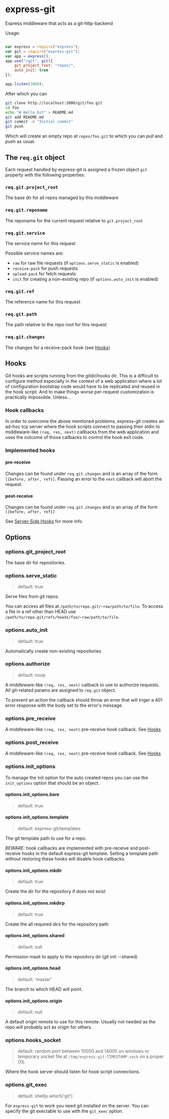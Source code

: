# express-git
Express middleware that acts as a git-http-backend

Usage:

```javascript

var express = require("express");
var git = require("express-git");
var app = express();
app.use("/git", git({
	git_project_root: "repos/",
	auto_init: true
});

app.listen(3000);

```

After which you can

```sh
git clone http://localhost:3000/git/foo.git
cd foo
echo "# Hello Git" > README.md
git add README.md
git commit -m "Initial commit"
git push
```

Which will create an empty repo at `repos/foo.git` to which you can
pull and push as usual.

## The `req.git` object

Each request handled by express-git is assigned a frozen object `git` property with
the following properties:

### `req.git.project_root`

The base dir for all repos managed by this middleware

### `req.git.reponame`

The reponame for the current request relative to `git.project_root`

### `req.git.service`

The service name for this request

Possible service names are:

 - `raw` for raw file requests (if `options.serve_static` is enabled)
 - `receive-pack` for push requests
 - `upload-pack` for fetch requests
 - `init` for creating a non-existing repo (if `options.auto_init` is enabled)

### `req.git.ref`

The reference name for this request

### `req.git.path`

The path relative to the repo root for this request

### `req.git.changes`

The changes for a receive-pack hook (see [Hooks](#Hooks))

## Hooks

Git hooks are scripts running from the gitdir/hooks dir.
This is a difficult to configure method especially in the
context of a web application where a lot of configuration
bootstrap code would have to be replicated and reused in
the hook script. And to make things worse per-request
customization is practically impossible. Unless...

### Hook callbacks

In order to overcome the above mentioned problems, express-git
creates an ad-hoc tcp server where the hook scripts connect to
passing their stdin to middleware-like `(req, res, next)`
callbacks from the web application and uses the outcome
of those callbacks to control the hook exit code.

### Implemented hooks

#### pre-receive

Changes can be found under `req.git.changes` and is an array
of the form `[{before, after, ref}]`. Passing an error
to the `next` callback will abort the request.

#### post-receive

Changes can be found under `req.git.changes` and is an array
of the form `[{before, after, ref}]`

See [Server-Side Hooks][ServerSideHooks] for more info.

## Options

### options.git_project_root

The base dir for repositories.

### options.serve_static

> default: true

Serve files from git repos.

You can access all files at `/path/to/repo.git/~raw/path/to/file`.
To access a file in a ref other than HEAD use
`/path/to/repo.git/refs/heads/foo/~raw/path/to/file`.

### options.auto_init

> default: true

Automatically create non-existing repositories

### options.authorize

> default: noop

A middleware-like `(req, res, next)` callback to use to authorize requests.
All git-related params are assigned to `req.git` object.

To prevent an action the callback should throw an error that will triger a
401 error response with the body set to the error's message.


### options.pre_receive

A middleware-like `(req, res, next)` pre-receive hook callback.
See [Hooks](#Hooks)


### options.post_receive

A middleware-like `(req, res, next)` pre-receive hook callback.
See [Hooks](#Hooks)

### options.init_options

To manage the init option for the auto created repos you can use
the `init_options` option that should be an object.

#### options.init_options.bare

> default: true

#### options.init_options.template

> default: express-git/templates

The git template path to use for a repo.

*BEWARE:* hook callbacks are implemented with
pre-receive and post-receive hooks in the default
express-git template. Setting a template path without
restoring these hooks will disable hook callbacks.


#### options.init_options.mkdir

> default: true

Create the dir for the repository if does not exist

#### options.init_options.mkdirp

> default: true

Create the all required dirs for the repository path

#### options.init_options.shared

> default: null

Permission mask to apply to the repository dir (git init --shared)

#### options.init_options.head

> default: 'master'

The branch to which HEAD will point.

#### options.init_options.origin

> default: null

A default origin remote to use for this remote.
Usually not needed as the repo will probably act as origin for others.


### options.hooks_socket

> default: random port between 10000 and 14000 on windows or
> temporary socket file at `/tmp/express-git-TIMESTAMP.sock` on a proper OS.

Where the hook server should listen for hook script connections.

### options.git_exec

> default: shelljs.which('git')

For `express-git` to work you need git installed on the server.
You can specify the git exectable to use with the `git_exec` option.


[RepoInitOptions]: http://www.nodegit.org/api/repository_init_options/
[ServerSideHooks]: https://git-scm.com/book/en/v2/Customizing-Git-Git-Hooks#Server-Side-Hooks
